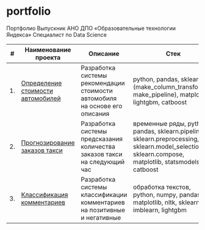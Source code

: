 # portfolio
Портфолио
Выпускник АНО ДПО «Образовательные технологии Яндекса» Специалист по Data Science 

| #    | Наименование проекта                | Описание                                                     | Стек                                                         |
| ---- | ------------------------------------------------------------ | ------------------------------------------------------------ | ------------------------------------------------------------ |
| 1.   | [Определение стоимости автомобилей](https://github.com/kuzminvas/portfolio/tree/233e01d1d5652f1b8353a107d7382f1671156b69/price_auto) | Разработка системы рекомендации  <br/>стоимости автомобиля <br/> на основе его описания | python, pandas, sklearn (make_column_transformer, make_pipeline), matplotlib, lightgbm, catboost       |
| 2.   | [Прогнозирование заказов такси](https://github.com/kuzminvas/portfolio/tree/8350e183fdc6adc1414bb8eca392b6fc0f7aaf6d/taxi) | Разработка системы <br/>предсказания<br/> количества заказов такси <br/>на следующий час<br/>  | временные ряды, python, pandas, sklearn.pipeline, sklearn.preprocessing, sklearn.model_selection, sklearn.compose, matplotlib, statsmodels.tsa, catboost       |
| 3.   | [Классификация комментариев](https://github.com/kuzminvas/portfolio/tree/4d43b7b0bbcc2510957f3af9b82b62cec19756eb/toxic_comments) | Разработка системы <br/>классификации комментариев<br/> на позитивные и негативные  | обработка текстов, python, numpy, pandas, matplotlib, nltk, sklearn, , imblearn,  lightgbm       |
